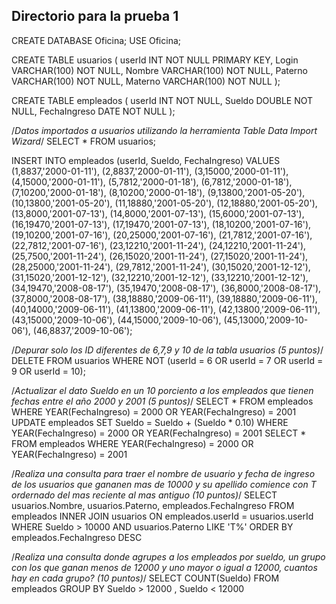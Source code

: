 ## Directorio para la prueba 1 ##
CREATE DATABASE Oficina;
USE Oficina;

CREATE TABLE usuarios (
    userId INT NOT NULL PRIMARY KEY,
    Login VARCHAR(100) NOT NULL,
    Nombre VARCHAR(100) NOT NULL,
    Paterno VARCHAR(100) NOT NULL,
    Materno VARCHAR(100) NOT NULL
);

CREATE TABLE empleados (
    userId INT NOT NULL,
    Sueldo DOUBLE NOT NULL,
    FechaIngreso DATE NOT NULL
);

/*Datos importados a usuarios utilizando la herramienta Table Data Import Wizard*/
SELECT 
    *
FROM
    usuarios;

INSERT INTO empleados
(userId, Sueldo, FechaIngreso)
VALUES
(1,8837,'2000-01-11'),
(2,8837,'2000-01-11'),
(3,15000,'2000-01-11'),
(4,15000,'2000-01-11'),
(5,7812,'2000-01-18'),
(6,7812,'2000-01-18'),
(7,10200,'2000-01-18'),
(8,10200,'2000-01-18'),
(9,13800,'2001-05-20'),
(10,13800,'2001-05-20'),
(11,18880,'2001-05-20'),
(12,18880,'2001-05-20'),
(13,8000,'2001-07-13'),
(14,8000,'2001-07-13'),
(15,6000,'2001-07-13'),
(16,19470,'2001-07-13'),
(17,19470,'2001-07-13'),
(18,10200,'2001-07-16'),
(19,10200,'2001-07-16'),
(20,25000,'2001-07-16'),
(21,7812,'2001-07-16'),
(22,7812,'2001-07-16'),
(23,12210,'2001-11-24'),
(24,12210,'2001-11-24'),
(25,7500,'2001-11-24'),
(26,15020,'2001-11-24'),
(27,15020,'2001-11-24'),
(28,25000,'2001-11-24'),
(29,7812,'2001-11-24'),
(30,15020,'2001-12-12'),
(31,15020,'2001-12-12'),
(32,12210,'2001-12-12'),
(33,12210,'2001-12-12'),
(34,19470,'2008-08-17'),
(35,19470,'2008-08-17'),
(36,8000,'2008-08-17'),
(37,8000,'2008-08-17'),
(38,18880,'2009-06-11'),
(39,18880,'2009-06-11'),
(40,14000,'2009-06-11'),
(41,13800,'2009-06-11'),
(42,13800,'2009-06-11'),
(43,15000,'2009-10-06'),
(44,15000,'2009-10-06'),
(45,13000,'2009-10-06'),
(46,8837,'2009-10-06');

/*Depurar solo los ID diferentes de 6,7,9 y 10 de la tabla usuarios (5 puntos)*/
DELETE FROM usuarios 
WHERE
    NOT (userId = 6 OR userId = 7 OR userId = 9
    OR userId = 10);

/*Actualizar el dato Sueldo en un 10 porciento a los empleados que tienen fechas entre el año
2000 y 2001 (5 puntos)*/
SELECT 
    *
FROM
    empleados
WHERE
    YEAR(FechaIngreso) = 2000
        OR YEAR(FechaIngreso) = 2001
UPDATE empleados 
SET 
    Sueldo = Sueldo + (Sueldo * 0.10)
WHERE
    YEAR(FechaIngreso) = 2000
        OR YEAR(FechaIngreso) = 2001
SELECT 
    *
FROM
    empleados
WHERE
    YEAR(FechaIngreso) = 2000
        OR YEAR(FechaIngreso) = 2001

/*Realiza una consulta para traer el nombre de usuario y fecha de ingreso de los usuarios que
gananen mas de 10000 y su apellido comience con T ordernado del mas reciente al mas antiguo
(10 puntos)*/
SELECT 
    usuarios.Nombre, usuarios.Paterno, empleados.FechaIngreso
FROM
    empleados
        INNER JOIN
    usuarios ON empleados.userId = usuarios.userId
WHERE
    Sueldo > 10000
        AND usuarios.Paterno LIKE 'T%'
ORDER BY empleados.FechaIngreso DESC

/*Realiza una consulta donde agrupes a los empleados por sueldo, un grupo con los que ganan
menos de 12000 y uno mayor o igual a 12000, cuantos hay en cada grupo? (10 puntos)*/
SELECT 
    COUNT(Sueldo)
FROM
    empleados
GROUP BY Sueldo > 12000 , Sueldo < 12000
